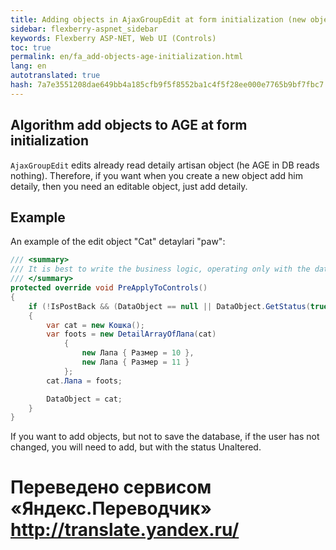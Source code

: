 ```yaml
--- 
title: Adding objects in AjaxGroupEdit at form initialization (new object) 
sidebar: flexberry-aspnet_sidebar 
keywords: Flexberry ASP-NET, Web UI (Controls) 
toc: true 
permalink: en/fa_add-objects-age-initialization.html 
lang: en 
autotranslated: true 
hash: 7a7e3551208dae649bb4a185cfb9f5f8552ba1c4f5f28ee000e7765b9bf7fbc7 
--- 
```


## Algorithm add objects to AGE at form initialization 

`AjaxGroupEdit` edits already read detaily artisan object (he AGE in DB reads nothing). Therefore, if you want when you create a new object add him detaily, then you need an editable object, just add detaily. 

## Example 

An example of the edit object "Cat" detaylari "paw": 

```csharp
/// <summary> 
/// It is best to write the business logic, operating only with the data object 
/// </summary> 
protected override void PreApplyToControls()
{
    if (!IsPostBack && (DataObject == null || DataObject.GetStatus(true) == ObjectStatus.Created))
    {
        var cat = new Кошка();
        var foots = new DetailArrayOfЛапа(cat)
            {
                new Лапа { Размер = 10 }, 
                new Лапа { Размер = 11 }
            };
        cat.Лапа = foots;

        DataObject = cat;
    }
}
``` 

If you want to add objects, but not to save the database, if the user has not changed, you will need to add, but with the status Unaltered. 



 # Переведено сервисом «Яндекс.Переводчик» http://translate.yandex.ru/